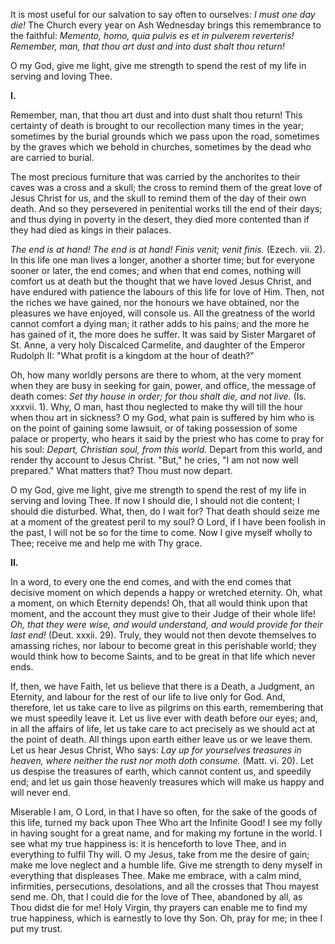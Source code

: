 
It is most useful for our salvation to say often to ourselves: *I must one day die!* The Church every year on Ash Wednesday brings this remembrance to the faithful: *Memento, homo, quia pulvis es et in pulverem reverteris! Remember, man, that thou art dust and into dust shalt thou return!*

O my God, give me light, give me strength to spend the rest of my life in serving and loving Thee.

**I\.**

Remember, man, that thou art dust and into dust shalt thou return! This certainty of death is brought to our recollection many times in the year; sometimes by the burial grounds which we pass upon the road, sometimes by the graves which we behold in churches, sometimes by the dead who are carried to burial.

The most precious furniture that was carried by the anchorites to their caves was a cross and a skull; the cross to remind them of the great love of Jesus Christ for us, and the skull to remind them of the day of their own death. And so they persevered in penitential works till the end of their days; and thus dying in poverty in the desert, they died more contented than if they had died as kings in their palaces.

*The end is at hand! The end is at hand! Finis venit; venit finis.* (Ezech. vii. 2). In this life one man lives a longer, another a shorter time; but for everyone sooner or later, the end comes; and when that end comes, nothing will comfort us at death but the thought that we have loved Jesus Christ, and have endured with patience the labours of this life for love of Him. Then, not the riches we have gained, nor the honours we have obtained, nor the pleasures we have enjoyed, will console us. All the greatness of the world cannot comfort a dying man; it rather adds to his pains; and the more he has gained of it, the more does he suffer. It was said by Sister Margaret of St. Anne, a very holy Discalced Carmelite, and daughter of the Emperor Rudolph II: \"What profit is a kingdom at the hour of death?\"

Oh, how many worldly persons are there to whom, at the very moment when they are busy in seeking for gain, power, and office, the message of death comes: *Set thy house in order; for thou shalt die, and not live.* (Is. xxxvii. 1). Why, O man, hast thou neglected to make thy will till the hour when thou art in sickness? O my God, what pain is suffered by him who is on the point of gaining some lawsuit, or of taking possession of some palace or property, who hears it said by the priest who has come to pray for his soul: *Depart, Christian soul, from this world.* Depart from this world, and render thy account to Jesus Christ. \"But,\" he cries, \"I am not now well prepared.\" What matters that? Thou must now depart.

O my God, give me light, give me strength to spend the rest of my life in serving and loving Thee. If now I should die, I should not die content; I should die disturbed. What, then, do I wait for? That death should seize me at a moment of the greatest peril to my soul? O Lord, if I have been foolish in the past, I will not be so for the time to come. Now I give myself wholly to Thee; receive me and help me with Thy grace.

**II\.**

In a word, to every one the end comes, and with the end comes that decisive moment on which depends a happy or wretched eternity. Oh, what a moment, on which Eternity depends! Oh, that all would think upon that moment, and the account they must give to their Judge of their whole life! *Oh, that they were wise, and would understand, and would provide for their last end!* (Deut. xxxii. 29). Truly, they would not then devote themselves to amassing riches, nor labour to become great in this perishable world; they would think how to become Saints, and to be great in that life which never ends.

If, then, we have Faith, let us believe that there is a Death, a Judgment, an Eternity, and labour for the rest of our life to live only for God. And, therefore, let us take care to live as pilgrims on this earth, remembering that we must speedily leave it. Let us live ever with death before our eyes; and, in all the affairs of life, let us take care to act precisely as we should act at the point of death. All things upon earth either leave us or we leave them. Let us hear Jesus Christ, Who says: *Lay up for yourselves treasures in heaven, where neither the rust nor moth doth consume.* (Matt. vi. 20). Let us despise the treasures of earth, which cannot content us, and speedily end; and let us gain those heavenly treasures which will make us happy and will never end.

Miserable I am, O Lord, in that I have so often, for the sake of the goods of this life, turned my back upon Thee Who art the Infinite Good! I see my folly in having sought for a great name, and for making my fortune in the world. I see what my true happiness is: it is henceforth to love Thee, and in everything to fulfil Thy will. O my Jesus, take from me the desire of gain; make me love neglect and a humble life. Give me strength to deny myself in everything that displeases Thee. Make me embrace, with a calm mind, infirmities, persecutions, desolations, and all the crosses that Thou mayest send me. Oh, that I could die for the love of Thee, abandoned by all, as Thou didst die for me! Holy Virgin, thy prayers can enable me to find my true happiness, which is earnestly to love thy Son. Oh, pray for me; in thee I put my trust.

